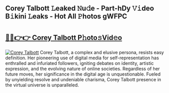 ## Corey Talbott 𝙻eaked 𝙽u𝚍e - Part-hDy 𝚅𝚒deo B𝚒kini 𝙻eaks - Hot All 𝙿hotos gWFPC

# <h2><a href="http://ld22nni.urlbe.top/?page=Corey+Talbott">🔗🔗👉👉 Corey Talbott P𝚑oto𝚜Vid𝚎o</a></h2>

[![Corey Talbott](https://i.imgur.com/eBuTRDB.gif)](http://ld22nni.urlbe.top/?page=Corey+Talbott)
Corey Talbott, a complex and elusive persona, resists easy definition. Her pioneering use of digital media for self-representation has enthralled and infuriated followers, igniting debates on identity, artistic expression, and the evolving nature of online societies. Regardless of her future moves, her significance in the digital age is unquestionable. Fueled by unyielding resolve and undeniable charisma, Corey Talbott presence in the virtual universe is unparalleled.
